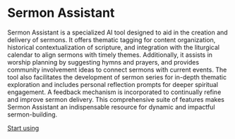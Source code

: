 # Sermon Assistant

Sermon Assistant is a specialized AI tool designed to aid in the creation and delivery of sermons. It offers thematic tagging for content organization, historical contextualization of scripture, and integration with the liturgical calendar to align sermons with timely themes. Additionally, it assists in worship planning by suggesting hymns and prayers, and provides community involvement ideas to connect sermons with current events. The tool also facilitates the development of sermon series for in-depth thematic exploration and includes personal reflection prompts for deeper spiritual engagement. A feedback mechanism is incorporated to continually refine and improve sermon delivery. This comprehensive suite of features makes Sermon Assistant an indispensable resource for dynamic and impactful sermon-building.

[Start using](https://chat.openai.com/g/g-YZOk95ccK)